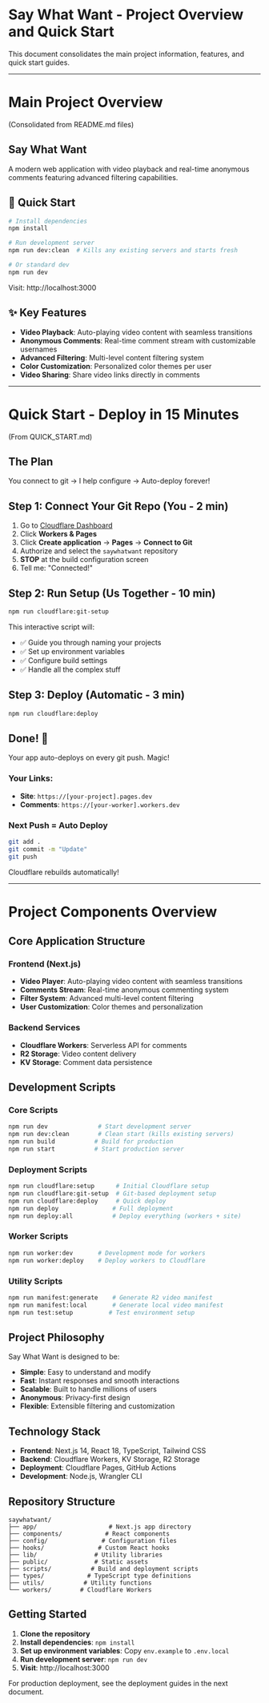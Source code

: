 # Say What Want - Project Overview and Quick Start

This document consolidates the main project information, features, and quick start guides.

---

# Main Project Overview
(Consolidated from README.md files)

## Say What Want

A modern web application with video playback and real-time anonymous comments featuring advanced filtering capabilities.

## 🚀 Quick Start

```bash
# Install dependencies
npm install

# Run development server
npm run dev:clean  # Kills any existing servers and starts fresh

# Or standard dev
npm run dev
```

Visit: http://localhost:3000

## ✨ Key Features

- **Video Playback**: Auto-playing video content with seamless transitions
- **Anonymous Comments**: Real-time comment stream with customizable usernames
- **Advanced Filtering**: Multi-level content filtering system
- **Color Customization**: Personalized color themes per user
- **Video Sharing**: Share video links directly in comments

---

# Quick Start - Deploy in 15 Minutes
(From QUICK_START.md)

## The Plan
You connect to git → I help configure → Auto-deploy forever!

## Step 1: Connect Your Git Repo (You - 2 min)

1. Go to [Cloudflare Dashboard](https://dash.cloudflare.com/)
2. Click **Workers & Pages**
3. Click **Create application** → **Pages** → **Connect to Git**
4. Authorize and select the `saywhatwant` repository
5. **STOP** at the build configuration screen
6. Tell me: "Connected!"

## Step 2: Run Setup (Us Together - 10 min)

```bash
npm run cloudflare:git-setup
```

This interactive script will:
- ✅ Guide you through naming your projects
- ✅ Set up environment variables
- ✅ Configure build settings
- ✅ Handle all the complex stuff

## Step 3: Deploy (Automatic - 3 min)

```bash
npm run cloudflare:deploy
```

## Done! 🎉

Your app auto-deploys on every git push. Magic!

### Your Links:
- **Site**: `https://[your-project].pages.dev`
- **Comments**: `https://[your-worker].workers.dev`

### Next Push = Auto Deploy
```bash
git add .
git commit -m "Update"
git push
```

Cloudflare rebuilds automatically!

---

# Project Components Overview

## Core Application Structure

### Frontend (Next.js)
- **Video Player**: Auto-playing video content with seamless transitions
- **Comments Stream**: Real-time anonymous commenting system
- **Filter System**: Advanced multi-level content filtering
- **User Customization**: Color themes and personalization

### Backend Services
- **Cloudflare Workers**: Serverless API for comments
- **R2 Storage**: Video content delivery
- **KV Storage**: Comment data persistence

## Development Scripts

### Core Scripts
```bash
npm run dev              # Start development server
npm run dev:clean        # Clean start (kills existing servers)
npm run build           # Build for production
npm run start           # Start production server
```

### Deployment Scripts
```bash
npm run cloudflare:setup      # Initial Cloudflare setup
npm run cloudflare:git-setup  # Git-based deployment setup
npm run cloudflare:deploy     # Quick deploy
npm run deploy               # Full deployment
npm run deploy:all           # Deploy everything (workers + site)
```

### Worker Scripts
```bash
npm run worker:dev       # Development mode for workers
npm run worker:deploy    # Deploy workers to Cloudflare
```

### Utility Scripts
```bash
npm run manifest:generate    # Generate R2 video manifest
npm run manifest:local       # Generate local video manifest
npm run test:setup          # Test environment setup
```

## Project Philosophy

Say What Want is designed to be:
- **Simple**: Easy to understand and modify
- **Fast**: Instant responses and smooth interactions
- **Scalable**: Built to handle millions of users
- **Anonymous**: Privacy-first design
- **Flexible**: Extensible filtering and customization

## Technology Stack

- **Frontend**: Next.js 14, React 18, TypeScript, Tailwind CSS
- **Backend**: Cloudflare Workers, KV Storage, R2 Storage
- **Deployment**: Cloudflare Pages, GitHub Actions
- **Development**: Node.js, Wrangler CLI

## Repository Structure

```
saywhatwant/
├── app/                    # Next.js app directory
├── components/            # React components
├── config/               # Configuration files
├── hooks/               # Custom React hooks
├── lib/                # Utility libraries
├── public/             # Static assets
├── scripts/           # Build and deployment scripts
├── types/            # TypeScript type definitions
├── utils/           # Utility functions
└── workers/        # Cloudflare Workers
```

## Getting Started

1. **Clone the repository**
2. **Install dependencies**: `npm install`
3. **Set up environment variables**: Copy `env.example` to `.env.local`
4. **Run development server**: `npm run dev`
5. **Visit**: http://localhost:3000

For production deployment, see the deployment guides in the next document.
